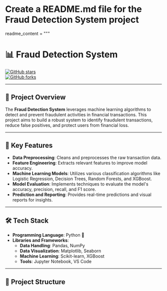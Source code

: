 # Create a README.md file for the Fraud Detection System project

readme_content = """
# 📊 **Fraud Detection System**  

[![GitHub stars](https://img.shields.io/github/stars/sunnyaiml/fraud_detection)](https://github.com/sunnyaiml/fraud_detection/stargazers)  
[![GitHub forks](https://img.shields.io/github/forks/sunnyaiml/fraud_detection)](https://github.com/sunnyaiml/fraud_detection/network)  

---

## 🚀 **Project Overview**  

The **Fraud Detection System** leverages machine learning algorithms to detect and prevent fraudulent activities in financial transactions. This project aims to build a robust system to identify fraudulent transactions, reduce false positives, and protect users from financial loss.  

---

## 🎯 **Key Features**  

- **Data Preprocessing**: Cleans and preprocesses the raw transaction data.  
- **Feature Engineering**: Extracts relevant features to improve model accuracy.  
- **Machine Learning Models**: Utilizes various classification algorithms like Logistic Regression, Decision Trees, Random Forests, and XGBoost.  
- **Model Evaluation**: Implements techniques to evaluate the model's accuracy, precision, recall, and F1 score.  
- **Prediction and Reporting**: Provides real-time predictions and visual reports for insights.  

---

## 🛠️ **Tech Stack**  

- **Programming Language**: Python 🐍  
- **Libraries and Frameworks**:  
  - **Data Handling**: Pandas, NumPy  
  - **Data Visualization**: Matplotlib, Seaborn  
  - **Machine Learning**: Scikit-learn, XGBoost  
  - **Tools**: Jupyter Notebook, VS Code  

---

## 📂 **Project Structure**  


